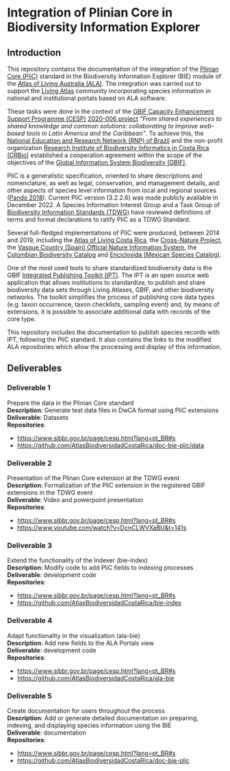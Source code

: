 # Integration of Plinian Core in Biodiversity Information Explorer

## Introduction
This repository contains the documentation of the integration of the [Plinian Core (PliC)](https://github.com/tdwg/PlinianCore) standard in the Biodiversity Information Explorer (BIE) module of the [Atlas of Living Australia (ALA)](https://www.ala.org.au/). The integration was carried out to support the [Living Atlas](https://living-atlases.gbif.org/) community incorporating species information in national and institutional portals based on ALA software.

These tasks were done in the context of the [GBIF Capacity Enhancement Support Programme (CESP)](https://www.gbif.org/programme/82219/capacity-enhancement-support-programme) [2020-006 project](https://www.gbif.org/project/4YJIFEvYJi5kfuUVzNcfYH/from-shared-experiences-to-shared-knowledge-and-common-solutions-collaborating-to-improve-web-based-tools-in-latin-america-and-the-caribbean) *"From shared experiences to shared knowledge and common solutions: collaborating to improve web-based tools in Latin America and the Caribbean"*. To achieve this, the [National Education and Research Network (RNP) of Brazil](https://www.rnp.br/) and the non-profit organization [Research Institute of Biodiversity Informatics in Costa Rica (CRBio)](http://www.crbio.org) established a cooperation agreement within the scope of the objectives of the [Global Information System Biodiversity (GBIF)](https://www.gbif.org/).

PliC is a generalistic specification, oriented to share descriptions and nomenclature, as well as legal, conservation, and management details, and other aspects of species level information from local and regional sources ([Pando 2018](https://doi.org/10.3897/biss.2.25869)). Current PliC version (3.2.2.6) was made publicly available in December 2022. A Species Information Interest Group and a Task Group of [Biodiversity Information Standards (TDWG)](https://www.tdwg.org/)  have reviewed definitions of terms and formal declarations to ratify PliC as a TDWG Standard. 

Several full-fledged implementations of PliC were produced, between 2014 and 2019, including the [Atlas of Living Costa Rica](http://www.crbio.org), the [Cross-Nature Project](https://datos.iepnb.es/), the [Vasque Country (Spain) Official Nature Information System](https://www.opendata.euskadi.eus/katalogoa/-/txostenak-ikerketak/espezieei-buruzko-informazioa-euskadiko-naturari-buruzko-informazio-sistema/), the [Colombian Biodiversity Catalog](https://catalogo.biodiversidad.co/) and [Enciclovida (Mexican Species Catalog)](https://enciclovida.mx/).

One of the most used tools to share standardized biodiversity data is the GBIF [Integrated Publishing Toolkit (IPT)](https://www.gbif.org/ipt). The IPT is an open source web application that allows institutions to standardize, to publish and share biodiversity data sets through Living Atlases, GBIF, and other biodiversity networks. The toolkit simplifies the process of publishing core data types (e.g. taxon occurrence, taxon checklists, sampling event) and, by means of extensions, it is possible to associate additional data with records of the core type.

This repository includes the documentation to publish species records with IPT, following the PliC standard. It also contains the links to the modified ALA repositories which allow the processing and display of this information.

## Deliverables

### Deliverable 1
Prepare the data in the Plinian Core standard\
**Description**: Generate test data files in DwCA format using PliC extensions\
**Deliverable**: Datasets\
**Repositories**:
- https://www.sibbr.gov.br/page/cesp.html?lang=pt_BR#s
- https://github.com/AtlasBiodiversidadCostaRica/doc-bie-plic/data
                     
### Deliverable 2
Presentation of the Plinan Core extension at the TDWG event\
**Description**: Formalization of the PliC extension in the registered GBIF extensions in the TDWG event\
**Deliverable**: Video and powerpoint presentation\
**Repositories**:
- https://www.sibbr.gov.br/page/cesp.html?lang=pt_BR#s
- https://www.youtube.com/watch?v=DcnCLWVXaBU&t=141s

### Deliverable 3
Extend the functionality of the Indexer (bie-index)\
**Description**: Modify code to add PliC fields to indexing processes\
**Deliverable**: development code\
**Repositories**:
- https://www.sibbr.gov.br/page/cesp.html?lang=pt_BR#s
- https://github.com/AtlasBiodiversidadCostaRica/bie-index


### Deliverable 4
Adapt functionality in the visualization (ala-bie)\
**Description**: Add new fields to the ALA Portals view\
**Deliverable**: development code\
**Repositories**:
- https://www.sibbr.gov.br/page/cesp.html?lang=pt_BR#s
- https://github.com/AtlasBiodiversidadCostaRica/ala-bie


### Deliverable 5
Create documentation for users throughout the process\
**Description**: Add or generate detailed documentation on preparing, indexing, and displaying species information using the BIE\
**Deliverable**: documentation\
**Repositories**:
- https://www.sibbr.gov.br/page/cesp.html?lang=pt_BR#s
- https://github.com/AtlasBiodiversidadCostaRica/doc-bie-plic
